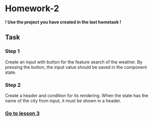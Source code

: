 # Homework-2


**! Use the project you have created in the last hometask !**

## Task
### Step 1
Create an input with button for the feature search of the weather. By pressing the button, the input value should be saved in the component state. 

### Step 2
Create a header and condition for its rendering. When the state has the name of the city from input, it must be shown in a header.

### [Go to lesson 3](../../Lesson-3)